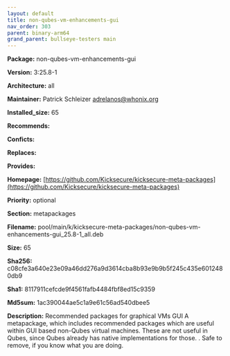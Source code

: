 ```yaml
---
layout: default
title: non-qubes-vm-enhancements-gui
nav_order: 303
parent: binary-arm64
grand_parent: bullseye-testers main
---
```


**Package:** non-qubes-vm-enhancements-gui

**Version:** 3:25.8-1

**Architecture:**  all

**Maintainer:**  Patrick Schleizer <adrelanos@whonix.org>

**Installed_size:**  65

**Recommends:**  

**Conficts:**  

**Replaces:**  

**Provides:**  

**Homepage:**  [https://github.com/Kicksecure/kicksecure-meta-packages](https://github.com/Kicksecure/kicksecure-meta-packages)

**Priority:**  optional

**Section:** metapackages

**Filename:**  pool/main/k/kicksecure-meta-packages/non-qubes-vm-enhancements-gui_25.8-1_all.deb

**Size:**  65

**Sha256:**  c08cfe3a640e23e09a46dd276a9d3614cba8b93e9b9b5f245c435e6012480db9

**Sha1:**  8117911cefcde9f4561fafb4484fbf8ed15c9359

**Md5sum:**  1ac390044ae5c1a9e61c56ad540dbee5

**Description:** Recommended packages for graphical VMs GUI
 A metapackage, which includes recommended packages which are useful within
 GUI based non-Qubes virtual machines.
 These are not useful in Qubes, since Qubes
 already has native implementations for those.
 .
 Safe to remove, if you know what you are doing.


